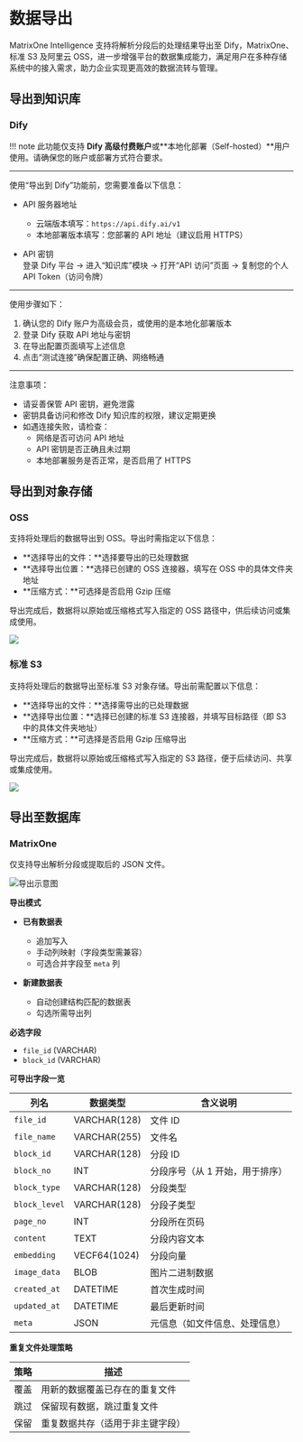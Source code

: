 # 数据导出

MatrixOne Intelligence 支持将解析分段后的处理结果导出至 Dify，MatrixOne、标准 S3 及阿里云 OSS，进一步增强平台的数据集成能力，满足用户在多种存储系统中的接入需求，助力企业实现更高效的数据流转与管理。

## 导出到知识库

### Dify

!!! note
    此功能仅支持 **Dify 高级付费账户**或**本地化部署（Self-hosted）**用户使用。请确保您的账户或部署方式符合要求。

---

使用“导出到 Dify”功能前，您需要准备以下信息：

- API 服务器地址  
  - 云端版本填写：`https://api.dify.ai/v1`  
  - 本地部署版本填写：您部署的 API 地址（建议启用 HTTPS）

- API 密钥  
  登录 Dify 平台 → 进入“知识库”模块 → 打开“API 访问”页面 → 复制您的个人 API Token（访问令牌）

---

使用步骤如下：

1. 确认您的 Dify 账户为高级会员，或使用的是本地化部署版本  
2. 登录 Dify 获取 API 地址与密钥  
3. 在导出配置页面填写上述信息  
4. 点击“测试连接”确保配置正确、网络畅通

---

注意事项：

- 请妥善保管 API 密钥，避免泄露  
- 密钥具备访问和修改 Dify 知识库的权限，建议定期更换  
- 如遇连接失败，请检查：
  - 网络是否可访问 API 地址  
  - API 密钥是否正确且未过期  
  - 本地部署服务是否正常，是否启用了 HTTPS

## 导出到对象存储

### OSS

支持将处理后的数据导出到 OSS。导出时需指定以下信息：

- **选择导出的文件：**选择要导出的已处理数据  
- **选择导出位置：**选择已创建的 OSS 连接器，填写在 OSS 中的具体文件夹地址  
- **压缩方式：**可选择是否启用 Gzip 压缩

导出完成后，数据将以原始或压缩格式写入指定的 OSS 路径中，供后续访问或集成使用。

![](https://community-shared-data-1308875761.cos.ap-beijing.myqcloud.com/artwork/mocdocs/images/export_oss.png)

### 标准 S3

支持将处理后的数据导出至标准 S3 对象存储。导出前需配置以下信息：

- **选择导出的文件：**选择需导出的已处理数据  
- **选择导出位置：**选择已创建的标准 S3 连接器，并填写目标路径（即 S3 中的具体文件夹地址）  
- **压缩方式：**可选择是否启用 Gzip 压缩导出

导出完成后，数据将以原始或压缩格式写入指定的 S3 路径，便于后续访问、共享或集成使用。

![](https://community-shared-data-1308875761.cos.ap-beijing.myqcloud.com/artwork/mocdocs/images/export_s3.png)

## 导出至数据库

### MatrixOne

仅支持导出解析分段或提取后的 JSON 文件。

![导出示意图](https://community-shared-data-1308875761.cos.ap-beijing.myqcloud.com/artwork/mocdocs/images/export_mo.png)

**导出模式**  

- **已有数据表**  
    - 追加写入  
    - 手动列映射（字段类型需兼容）
    - 可选合并字段至 `meta` 列  

- **新建数据表**  
    - 自动创建结构匹配的数据表  
    - 勾选所需导出列  

**必选字段**

- `file_id` (VARCHAR)  
- `block_id` (VARCHAR)  

**可导出字段一览**

| 列名              | 数据类型         | 含义说明                           |
|-------------------|------------------|------------------------------------|
| `file_id`         | VARCHAR(128)     | 文件 ID                            |
| `file_name`       | VARCHAR(255)     | 文件名                             |
| `block_id`        | VARCHAR(128)     | 分段 ID  |
| `block_no`        | INT              | 分段序号（从 1 开始，用于排序）   |
| `block_type`      | VARCHAR(128)     | 分段类型                           |
| `block_level`     | VARCHAR(128)     | 分段子类型                         |
| `page_no`         | INT              | 分段所在页码                       |
| `content`         | TEXT             | 分段内容文本                       |
| `embedding`       | VECF64(1024)     | 分段向量                           |
| `image_data`      | BLOB             | 图片二进制数据                     |
| `created_at`      | DATETIME         | 首次生成时间                       |
| `updated_at`      | DATETIME         | 最后更新时间                       |
| `meta`            | JSON             | 元信息（如文件信息、处理信息）    |

**重复文件处理策略**

| 策略   | 描述                          |
|--------|-------------------------------|
| 覆盖   | 用新的数据覆盖已存在的重复文件                   |
| 跳过   | 保留现有数据，跳过重复文件     |
| 保留   | 重复数据共存（适用于非主键字段） |
